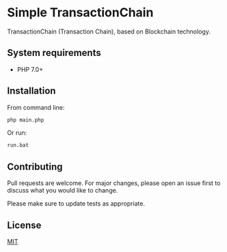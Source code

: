 # Simple TransactionChain
TransactionChain (Transaction Chain), based on Blockchain technology.

## System requirements
* PHP 7.0+

## Installation
From command line:
```bash
php main.php
```
Or run:
```bash
run.bat
```

## Contributing
Pull requests are welcome. For major changes, please open an issue first to discuss what you would like to change.

Please make sure to update tests as appropriate.

## License
[MIT](https://choosealicense.com/licenses/mit/)
